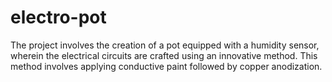 # electro-pot
The project involves the creation of a pot equipped with a humidity sensor, wherein the electrical circuits are crafted using an innovative method. This method involves applying conductive paint followed by copper anodization.
